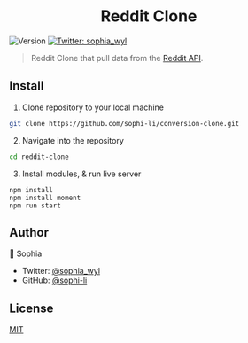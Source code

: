 <h1 align="center">Reddit Clone</h1>
<p>
  <img alt="Version" src="https://img.shields.io/badge/version-1.0.0-blue.svg?cacheSeconds=2592000" />
  <a href="https://twitter.com/sophia_wyl">
    <img alt="Twitter: sophia_wyl" src="https://img.shields.io/twitter/follow/sophia_wyl.svg?style=social" target="_blank" />
  </a>
</p>

> Reddit Clone that pull data from the [Reddit API](https://www.reddit.com/wiki/api#wiki_reddit_api_access).

## Install

1. Clone repository to your local machine

```sh
git clone https://github.com/sophi-li/conversion-clone.git
```

2. Navigate into the repository

```sh
cd reddit-clone
```

3. Install modules, & run live server

```
npm install
npm install moment
npm run start
```

## Author

👤 Sophia

- Twitter: [@sophia_wyl](https://twitter.com/sophia_wyl)
- GitHub: [@sophi-li](https://github.com/sophi-li)

## License

[MIT](https://github.com/sophi-li/breadpun-api/blob/master/LICENSE)
